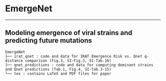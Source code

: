 # EmergeNet

---

## Modeling emergence of viral strains and predicting future mutations

```
EmergeNet
├── irat_qnet : code and data for IRAT Emergence Risk vs. Qnet q-distance comparison (Fig.3, SI-Fig.3, SI-Tab.16)
├── qnet_predictions : code and data for computing dominant strains and Qnet predictions (Tab.1, Fig.4, SI-Tab.3-15)
└── tex : contains LaTeX and PDF files for paper
```

